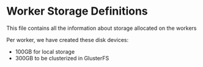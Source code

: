 # Worker Storage Definitions

This file contains all the information about storage allocated on the workers

Per worker, we have created these disk devices:
- 100GB for local storage
- 300GB to be clusterized in GlusterFS
